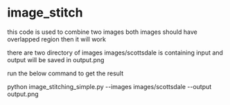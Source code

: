 # image_stitch
this code is used to combine two images
both images should have overlapped region then it will work

there are two directory of images
images/scottsdale is containing input 
and output will be saved in output.png

run the below command to get the result

python image_stitching_simple.py --images images/scottsdale --output output.png

